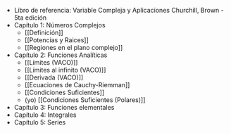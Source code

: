 - Libro de referencia: Variable Compleja y Aplicaciones Churchill, Brown - 5ta edición
- Capítulo 1: Números Complejos
	- [[Definición]]
	- [[Potencias y Raices]]
	- [[Regiones en el plano complejo]]
- Capítulo 2: Funciones Analíticas
	- [[Límites (VACO)]]
	- [[Límites al infinito (VACO)]]
	- [[Derivada (VACO)]]
	- [[Ecuaciones de Cauchy-Riemman]]
	- [[Condiciones Suficientes]]
	- (yo) [[Condiciones Suficientes (Polares)]]
- Capítulo 3: Funciones elementales
- Capítulo 4: Integrales
- Capítulo 5: Series